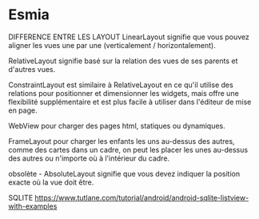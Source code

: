 # Esmia
DIFFERENCE ENTRE LES LAYOUT
LinearLayout signifie que vous pouvez aligner les vues une par une (verticalement / horizontalement).

RelativeLayout signifie basé sur la relation des vues de ses parents et d'autres vues.

ConstraintLayout est similaire à RelativeLayout en ce qu'il utilise des relations pour positionner et dimensionner les widgets, 
mais offre une flexibilité supplémentaire et est plus facile à utiliser dans l'éditeur de mise en page.

WebView pour charger des pages html, statiques ou dynamiques.

FrameLayout pour charger les enfants les uns au-dessus des autres, comme des cartes dans un cadre, on peut les placer les unes au-dessus des autres 
ou n'importe où à l'intérieur du cadre.

obsolète - AbsoluteLayout signifie que vous devez indiquer la position exacte où la vue doit être.

SQLITE
https://www.tutlane.com/tutorial/android/android-sqlite-listview-with-examples



